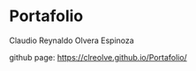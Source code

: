 # Portafolio

Claudio Reynaldo Olvera Espinoza

github page: https://clreolve.github.io/Portafolio/
